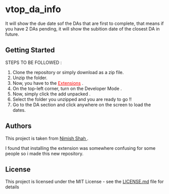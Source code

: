 # vtop_da_info

It will show the due date sof the DAs that are first to complete, that means if you have 2 DAs pending, it will show the subition date of the closest DA in future.

## Getting Started
STEPS TO BE FOLLOWED :
1) Clone the repository or simply download as a zip file.
2) Unzip the folder.
3) Now, you have to the <a href="chrome://extensions" style="color:red">Extensions</a> .
4) On the top-left corner, turn on the <bold> Developer Mode </bold>.
5) Now, simply click the <bold> add unpacked </bold>.
6) Select the folder you unzipped and you are ready to go !!
7) Go to the DA section and click anywhere on the screen to load the dates.




## Authors

This project is taken from <a href="https://github.com/sudonims"> Nimish Shah </a>.<br>

I found that installing the extension was somewhere confusing for some people so i made this new repository.

## License

This project is licensed under the MIT License - see the [LICENSE.md](LICENSE.md) file for details

